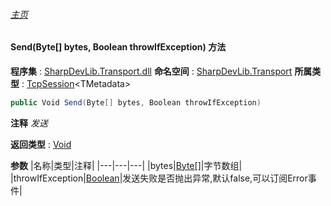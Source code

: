 ###### [主页](./Index.md "主页")
#### Send(Byte[] bytes, Boolean throwIfException) 方法
**程序集** : [SharpDevLib.Transport.dll](./SharpDevLib.Transport.assembly.md "SharpDevLib.Transport.dll")
**命名空间** : [SharpDevLib.Transport](./SharpDevLib.Transport.namespace.md "SharpDevLib.Transport")
**所属类型** : [TcpSession](./SharpDevLib.Transport.TcpSession.1.md "TcpSession")\<TMetadata\>
``` csharp
public Void Send(Byte[] bytes, Boolean throwIfException)
```
**注释**
*发送*

**返回类型** : [Void](https://learn.microsoft.com/en-us/dotnet/api/system.void "Void")

**参数**
|名称|类型|注释|
|---|---|---|
|bytes|[Byte\[\]](https://learn.microsoft.com/en-us/dotnet/api/system.byte[] "Byte\[\]")|字节数组|
|throwIfException|[Boolean](https://learn.microsoft.com/en-us/dotnet/api/system.boolean "Boolean")|发送失败是否抛出异常,默认false,可以订阅Error事件|

